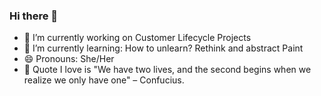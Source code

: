 ### Hi there 👋

- 🔭 I’m currently working on Customer Lifecycle Projects 
- 🌱 I’m currently learning: How to unlearn? Rethink and abstract Paint
- 😄 Pronouns: She/Her
- 💭 Quote I love is "We have two lives, and the second begins when we realize we only have one" – Confucius.

